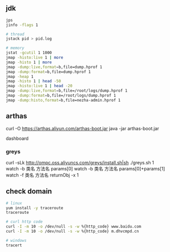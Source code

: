 ## jdk
```sh
jps
jinfo -flags 1

# thread
jstack pid > pid.log

# memory
jstat -gcutil 1 1000
jmap -histo:live 1 | more
jmap -histo 1 | more
jmap -dump:live,format=b,file=dump.hprof 1
jmap -dump:format=b,file=dump.hprof 1
jmap -heap 1
jmap -histo 1 | head -50
jmap -histo:live 1 | head -20
jmap -dump:live,format=b,file=/root/logs/dump.hprof 1
jmap -dump:format=b,file=/root/logs/dump.hprof 1
jmap -dump:histo,format=b,file=nezha-admin.hprof 1
```
## arthas
curl -O https://arthas.aliyun.com/arthas-boot.jar
java -jar arthas-boot.jar

dashboard

### greys
curl -sLk http://ompc.oss.aliyuncs.com/greys/install.sh|sh
./greys.sh 1
watch -b 类名 方法名 params[0]
watch -b 类名 方法名 params[0]+params[1]
watch -f 类名 方法名 returnObj -x 1


## check domain
```sh
# linux
yum install -y traceroute
traceroute

# curl http code
curl -I -m 10 -o /dev/null -s -w %{http_code} www.baidu.com
curl -I -m 10 -o /dev/null -s -w %{http_code} m.dhvcmpd.cn

# windows
tracert
```